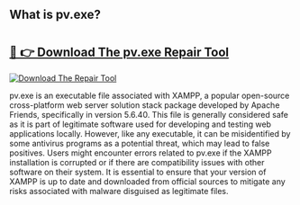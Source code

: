 ## What is pv.exe? 

# <h2><a href="https://exedetect.com/download.php?pv.exe">🔗 👉 Download The pv.exe Repair Tool</a></h2>

[![Download The Repair Tool](https://exedetect.com/download-button.jpg)](https://exedetect.com/download.php?pv.exe)

pv.exe is an executable file associated with XAMPP, a popular open-source cross-platform web server solution stack package developed by Apache Friends, specifically in version 5.6.40. This file is generally considered safe as it is part of legitimate software used for developing and testing web applications locally. However, like any executable, it can be misidentified by some antivirus programs as a potential threat, which may lead to false positives. Users might encounter errors related to pv.exe if the XAMPP installation is corrupted or if there are compatibility issues with other software on their system. It is essential to ensure that your version of XAMPP is up to date and downloaded from official sources to mitigate any risks associated with malware disguised as legitimate files.